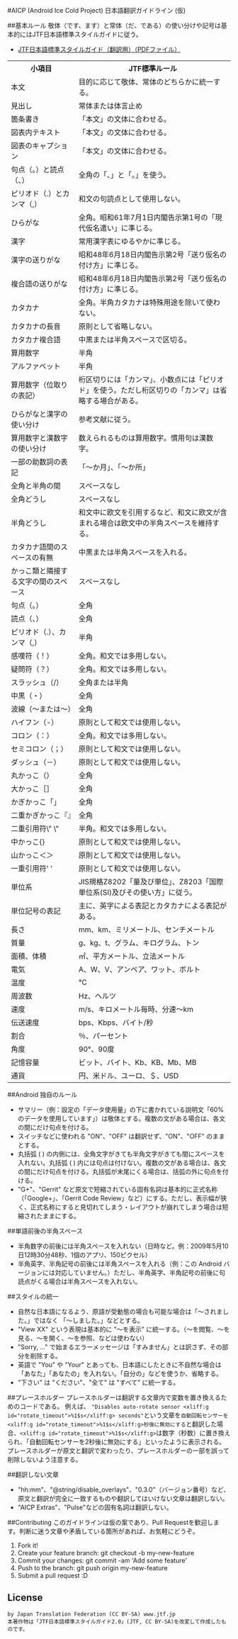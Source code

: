 #AICP (Android Ice Cold Project) 日本語翻訳ガイドライン (仮)

##基本ルール
敬体（です、ます）と常体（だ、である）の使い分けや記号は基本的にはJTF日本語標準スタイルガイドに従う。
- [JTF日本語標準スタイルガイド（翻訳用）（PDFファイル）](https://www.jtf.jp/jp/style_guide/pdf/jtf_style_guide.pdf)

<table>
<tbody>
<tr>
<th>小項目</th>
<th>JTF標準ルール</th>
</tr>
<tr>
<td>本文</td>
<td>目的に応じて敬体、常体のどちらかに統一する。</td>
</tr>
<tr>
<td>見出し</td>
<td>常体または体言止め</td>
</tr>
<tr>
<td>箇条書き</td>
<td>「本文」の文体に合わせる。</td>
</tr>
<tr>
<td>図表内テキスト</td>
<td>「本文」の文体に合わせる。</td>
</tr>
<tr>
<td>図表のキャプション</td>
<td>「本文」の文体に合わせる。</td>
</tr>
<tr>
<td>句点（。）と読点（、）</td>
<td>全角の「、」と「。」を使う。</td>
</tr>
<tr>
<td>ピリオド（.）とカンマ（,）</td>
<td>和文の句読点として使用しない。</td>
</tr>
<tr>
<td>ひらがな</td>
<td>全角。昭和61年7月1日内閣告示第1号の「現代仮名遣い」に準じる。</td>
</tr>
<tr>
<td>漢字</td>
<td>常用漢字表にゆるやかに準じる。</td>
</tr>
<tr>
<td>漢字の送りがな</td>
<td>昭和48年6月18日内閣告示第2号「送り仮名の付け方」に準じる。</td>
</tr>
<tr>
<td>複合語の送りがな</td>
<td>昭和48年6月18日内閣告示第2号「送り仮名の付け方」に準じる。</td>
</tr>
<tr>
<td>カタカナ</td>
<td>全角。半角カタカナは特殊用途を除いて使わない。</td>
</tr>
<tr>
<td>カタカナの長音</td>
<td>原則として省略しない。</td>
</tr>
<tr>
<td>カタカナ複合語</td>
<td>中黒または半角スペースで区切る。</td>
</tr>
<tr>
<td>算用数字</td>
<td>半角</td>
</tr>
<tr>
<td>アルファベット</td>
<td>半角</td>
</tr>
<tr>
<td>算用数字（位取りの表記）</td>
<td>桁区切りには「カンマ」、小数点には「ピリオド」を使う。ただし桁区切りの「カンマ」は省略する場合がある。</td>
</tr>
<tr>
<td>ひらがなと漢字の使い分け</td>
<td>参考文献に従う。</td>
</tr>
<tr>
<td>算用数字と漢数字の使い分け</td>
<td>数えられるものは算用数字。慣用句は漢数字。</td>
</tr>
<tr>
<td>一部の助数詞の表記</td>
<td>「〜か月」、「〜か所」</td>
</tr>
<tr>
<td>全角と半角の間</td>
<td>スペースなし</td>
</tr>
<tr>
<td>全角どうし</td>
<td>スペースなし</td>
</tr>
<tr>
<td>半角どうし</td>
<td>和文中に欧文を引用するなど、和文に欧文が含まれる場合は欧文中の半角スペースを維持する。</td>
</tr>
<tr>
<td>カタカナ語間のスペースの有無</td>
<td>中黒または半角スペースを入れる。</td>
</tr>
<tr>
<td>かっこ類と隣接する文字の間のスペース</td>
<td>スペースなし</td>
</tr>
<tr>
<td>句点（。）</td>
<td>全角</td>
</tr>
<tr>
<td>読点（、）</td>
<td>全角</td>
</tr>
<tr>
<td>ピリオド（.）、カンマ（,）</td>
<td>半角</td>
</tr>
<tr>
<td>感嘆符（！）</td>
<td>全角。和文では多用しない。</td>
</tr>
<tr>
<td>疑問符（？）</td>
<td>全角。和文では多用しない。</td>
</tr>
<tr>
<td>スラッシュ（/）</td>
<td>全角または半角</td>
</tr>
<tr>
<td>中黒（・）</td>
<td>全角</td>
</tr>
<tr>
<td>波線（〜または～）</td>
<td>全角</td>
</tr>
<tr>
<td>ハイフン（-）</td>
<td>原則として和文では使用しない。</td>
</tr>
<tr>
<td>コロン（：）</td>
<td>全角。和文では多用しない。</td>
</tr>
<tr>
<td>セミコロン（；）</td>
<td>原則として和文では使用しない。</td>
</tr>
<tr>
<td>ダッシュ（－）</td>
<td>原則として和文では使用しない。</td>
</tr>
<tr>
<td>丸かっこ（）</td>
<td>全角</td>
</tr>
<tr>
<td>大かっこ［］</td>
<td>全角</td>
</tr>
<tr>
<td>かぎかっこ「」</td>
<td>全角</td>
</tr>
<tr>
<td>二重かぎかっこ『』</td>
<td>全角</td>
</tr>
<tr>
<td>二重引用符\" \"</td>
<td>半角。和文では多用しない。</td>
</tr>
<tr>
<td>中かっこ{}</td>
<td>原則として和文では使用しない。</td>
</tr>
<tr>
<td>山かっこ＜＞</td>
<td>原則として和文では使用しない。</td>
</tr>
<tr>
<td>一重引用符' '</td>
<td>原則として和文では使用しない。</td>
</tr>
<tr>
<td>単位系</td>
<td>JIS規格Z8202「量及び単位」、Z8203「国際単位系(SI)及びその使い方」に従う。</td>
</tr>
<tr>
<td>単位記号の表記</td>
<td>主に、英字による表記とカタカナによる表記がある。</td>
</tr>
<tr>
<td>長さ</td>
<td>mm、km、ミリメートル、センチメートル</td>
</tr>
<tr>
<td>質量</td>
<td>g、kg、t、グラム、キログラム、トン</td>
</tr>
<tr>
<td>面積、体積</td>
<td>㎡、平方メートル、立法メートル</td>
</tr>
<tr>
<td>電気</td>
<td>A、W、V、アンペア、ワット、ボルト</td>
</tr>
<tr>
<td>温度</td>
<td>℃</td>
</tr>
<tr>
<td>周波数</td>
<td>Hz、ヘルツ</td>
</tr>
<tr>
<td>速度</td>
<td>m/s、キロメートル毎時、分速～km</td>
</tr>
<tr>
<td>伝送速度</td>
<td>bps、Kbps、バイト/秒</td>
</tr>
<tr>
<td>割合</td>
<td>％、パーセント</td>
</tr>
<tr>
<td>角度</td>
<td>90°、90度</td>
</tr>
<tr>
<td>記憶容量</td>
<td>ビット、バイト、Kb、KB、Mb、MB</td>
</tr>
<tr>
<td>通貨</td>
<td>円、米ドル、ユーロ、＄、USD</td>
</tr>
</tbody>
</table>

##Android 独自のルール
- サマリー（例：設定の「データ使用量」の下に書かれている説明文「60% のデータを使用しています」）は敬体とする。複数の文がある場合は、各文の間にだけ句点を付ける。
- スイッチなどに使われる "ON"、"OFF" は翻訳せず、"ON"、"OFF" のままとする。
- 丸括弧 ( ) の内側には、全角文字がきても半角文字がきても間にスペースを入れない。丸括弧 ( ) 内には句点は付けない。複数の文がある場合は、各文の間にだけ句点を付ける。丸括弧が末尾にくる場合は、括弧の外に句点を付ける。
- "G+"、"Gerrit" など原文で短縮されている固有名詞は基本的に正式名称（「Google+」、「Gerrit Code Review」など）にする。ただし、表示幅が狭く、正式名称にすると見切れてしまう・レイアウトが崩れてしまう場合は短縮されたままにする。

##単語前後の半角スペース
- 半角数字の前後には半角スペースを入れない（日時など。例：2009年5月10日12時30分48秒、1個のアプリ、150ピクセル）
- 半角英字、半角記号の前後には半角スペースを入れる（例：この Android バージョンには対応していません。）ただし、半角英字、半角記号の前後に句読点がくる場合は半角スペースを入れない。

##スタイルの統一
- 自然な日本語になるよう、原語が受動態の場合も可能な場合は「～されました。」ではなく 「～しました。」などとする。  
- "View XX" という表現は基本的に "～を表示" に統一する。（～を閲覧、～を見る、～を開く、～を参照、などは使わない）  
- ”Sorry, ..." で始まるエラーメッセージは「すみません」とは訳さず、その部分を削除する。  
- 英語で "You" や "Your" とあっても、日本語にしたときに不自然な場合は「あなた」「あなたの」を入れない。「自分の」などを使うか、省略する。  
- "下さい" は "ください"、"全て" は "すべて" に統一する。  

##プレースホルダー
プレースホルダーは翻訳する文章内で変数を置き換えるためのコードである。
例えば、
`"Disables auto-rotate sensor <xliff:g id="rotate_timeout">%1$s</xliff:g> seconds"`という文章を`自動回転センサーを<xliff:g id="rotate_timeout">%1$s</xliff:g>秒後に無効にする`と翻訳した場合、`<xliff:g id="rotate_timeout">%1$s</xliff:g>`は数字（秒数）に置き換えられ、「自動回転センサーを2秒後に無効にする」といったように表示される。
プレースホルダーが原文と翻訳で変わったり、プレースホルダーの一部を誤って削除しないよう注意する。

##翻訳しない文章
- "hh:mm"、"@string/disable_overlays"、"0.3.0"（バージョン番号）など、原文と翻訳が完全に一致するものや翻訳してはいけない文章は翻訳しない。
- "AICP Extras"、"Pulse"などの固有名詞は翻訳しない。

##Contributing
このガイドラインは仮の案であり、Pull Requestを歓迎します。判断に迷う文章や矛盾している箇所があれば、お気軽にどうぞ。  
1. Fork it!  
1. Create your feature branch: git checkout -b my-new-feature  
1. Commit your changes: git commit -am 'Add some feature'  
1. Push to the branch: git push origin my-new-feature  
1. Submit a pull request :D  

## License

    by Japan Translation Federation (CC BY-SA) www.jtf.jp
    本著作物は「JTF日本語標準スタイルガイド2.0」(JTF, CC BY-SA)を改変して作成したものです。
